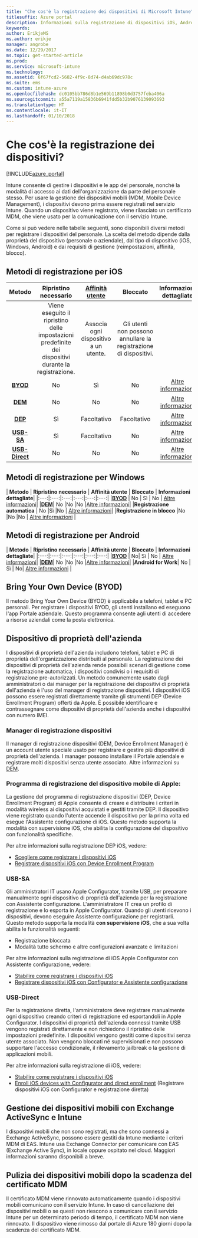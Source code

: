 ```yaml
---
title: "Che cos'è la registrazione dei dispositivi di Microsoft Intune"
titlesuffix: Azure portal
description: Informazioni sulla registrazione di dispositivi iOS, Android e Windows.
keywords: 
author: ErikjeMS
ms.author: erikje
manager: angrobe
ms.date: 12/29/2017
ms.topic: get-started-article
ms.prod: 
ms.service: microsoft-intune
ms.technology: 
ms.assetid: 6f67fcd2-5682-4f9c-8d74-d4ab69dc978c
ms.suite: ems
ms.custom: intune-azure
ms.openlocfilehash: dc0105bb786d8b1e569b11898b0d3757feba406a
ms.sourcegitcommit: a55a7119a15836b6941fdd5b32b9076139093693
ms.translationtype: HT
ms.contentlocale: it-IT
ms.lasthandoff: 01/10/2018
---
```

# <a name="what-is-device-enrollment"></a>Che cos'è la registrazione dei dispositivi?
[!INCLUDE[azure_portal](./includes/azure_portal.md)]

Intune consente di gestire i dispositivi e le app del personale, nonché la modalità di accesso ai dati dell'organizzazione da parte del personale stesso. Per usare la gestione dei dispositivi mobili (MDM, Mobile Device Management), i dispositivi devono prima essere registrati nel servizio Intune. Quando un dispositivo viene registrato, viene rilasciato un certificato MDM, che viene usato per la comunicazione con il servizio Intune.

Come si può vedere nelle tabelle seguenti, sono disponibili diversi metodi per registrare i dispositivi del personale. La scelta del metodo dipende dalla proprietà del dispositivo (personale o aziendale), dal tipo di dispositivo (iOS, Windows, Android) e dai requisiti di gestione (reimpostazioni, affinità, blocco).

## <a name="ios-enrollment-methods"></a>Metodi di registrazione per iOS

| **Metodo** |  **Ripristino necessario** |    [**Affinità utente**](device-enrollment-program-enroll-ios.md#create-an-apple-enrollment-profile) |   **Bloccato** | **Informazioni dettagliate** |
|:---:|:---:|:---:|:---:|:---:|
| | Viene eseguito il ripristino delle impostazioni predefinite dei dispositivi durante la registrazione. |  Associa ogni dispositivo a un utente.| Gli utenti non possono annullare la registrazione di dispositivi.  | |
|**[BYOD](#bring-your-own-device)** | No|   Sì |   No | [Altre informazioni](./apple-mdm-push-certificate-get.md)|
|**[DEM](#device-enrollment-manager)**| No |No |No  | [Altre informazioni](./device-enrollment-program-enroll-ios.md)|
|**[DEP](#apple-device-enrollment-program)**|   Sì |   Facoltativo |  Facoltativo|[Altre informazioni](./device-enrollment-program-enroll-ios.md)|
|**[USB-SA](#usb-sa)**| Sì |   Facoltativo |  No| [Altre informazioni](./apple-configurator-setup-assistant-enroll-ios.md)|
|**[USB-Direct](#usb-direct)**| No |    No  | No|[Altre informazioni](./apple-configurator-direct-enroll-ios.md)|

## <a name="windows-enrollment-methods"></a>Metodi di registrazione per Windows

| **Metodo** |  **Ripristino necessario** |    **Affinità utente**   |   **Bloccato** | **Informazioni dettagliate**|
|:---:|:---:|:---:|:---:|:---:|:---:|
|**[BYOD](#bring-your-own-device)** | No |  Sì |   No | [Altre informazioni](windows-enroll.md)|
|**[DEM](#device-enrollment-manager)**| No |No |No  |[Altre informazioni](device-enrollment-manager-enroll.md)|
|**Registrazione automatica** | No |Sì |No | [Altre informazioni](./windows-enroll.md#enable-windows-10-automatic-enrollment)|
|**Registrazione in blocco** |No |No |No | [Altre informazioni](./windows-bulk-enroll.md) |

## <a name="android-enrollment-methods"></a>Metodi di registrazione per Android

| **Metodo** |  **Ripristino necessario** |    **Affinità utente**   |   **Bloccato** | **Informazioni dettagliate**|
|:---:|:---:|:---:|:---:|:---:|:---:|
|**[BYOD](#bring-your-own-device)** | No|   Sì |   No | [Altre informazioni](./android-enroll.md)|
|**[DEM](#device-enrollment-manager)**| No |No |No  |[Altre informazioni](./device-enrollment-manager-enroll.md)|
|**Android for Work**| No | Sì | No| [Altre informazioni](./android-enroll.md#enable-enrollment-of-android-for-work-devices) |


## <a name="bring-your-own-device"></a>Bring Your Own Device (BYOD)
Il metodo Bring Your Own Device (BYOD) è applicabile a telefoni, tablet e PC personali. Per registrare i dispositivi BYOD, gli utenti installano ed eseguono l'app Portale aziendale. Questo programma consente agli utenti di accedere a risorse aziendali come la posta elettronica.

## <a name="corporate-owned-device"></a>Dispositivo di proprietà dell'azienda
I dispositivi di proprietà dell'azienda includono telefoni, tablet e PC di proprietà dell'organizzazione distribuiti al personale. La registrazione dei dispositivi di proprietà dell'azienda rende possibili scenari di gestione come la registrazione automatica, i dispositivi condivisi o i requisiti di registrazione pre-autorizzati. Un metodo comunemente usato dagli amministratori o dai manager per la registrazione dei dispositivi di proprietà dell'azienda è l'uso del manager di registrazione dispositivi. I dispositivi iOS possono essere registrati direttamente tramite gli strumenti DEP (Device Enrollment Program) offerti da Apple. È possibile identificare e contrassegnare come dispositivi di proprietà dell'azienda anche i dispositivi con numero IMEI.

### <a name="device-enrollment-manager"></a>Manager di registrazione dispositivi
Il manager di registrazione dispositivi (DEM, Device Enrollment Manager) è un account utente speciale usato per registrare e gestire più dispositivi di proprietà dell'azienda. I manager possono installare il Portale aziendale e registrare molti dispositivi senza utente associato. Altre informazioni su [DEM](./device-enrollment-manager-enroll.md).

### <a name="apple-device-enrollment-program"></a>Programma di registrazione del dispositivo mobile di Apple:
La gestione del programma di registrazione dispositivi (DEP, Device Enrollment Program) di Apple consente di creare e distribuire i criteri in modalità wireless ai dispositivi acquistati e gestiti tramite DEP. Il dispositivo viene registrato quando l'utente accende il dispositivo per la prima volta ed esegue l'Assistente configurazione di iOS. Questo metodo supporta la modalità con supervisione iOS, che abilita la configurazione del dispositivo con funzionalità specifiche.

Per altre informazioni sulla registrazione DEP iOS, vedere:

- [Scegliere come registrare i dispositivi iOS](ios-enroll.md)
- [Registrare dispositivi iOS con Device Enrollment Program](https://docs.microsoft.com/intune/device-restrictions-ios#device-enrollment-program)

### <a name="usb-sa"></a>USB-SA
Gli amministratori IT usano Apple Configurator, tramite USB, per preparare manualmente ogni dispositivo di proprietà dell'azienda per la registrazione con Assistente configurazione. L'amministratore IT crea un profilo di registrazione e lo esporta in Apple Configurator. Quando gli utenti ricevono i dispositivi, devono eseguire Assistente configurazione per registrarli. Questo metodo supporta la modalità **con supervisione iOS**, che a sua volta abilita le funzionalità seguenti:
  - Registrazione bloccata
  - Modalità tutto schermo e altre configurazioni avanzate e limitazioni

Per altre informazioni sulla registrazione di iOS Apple Configurator con Assistente configurazione, vedere:

- [Stabilire come registrare i dispositivi iOS](enrollment-method-choose-ios.md)
- [Registrare dispositivi iOS con Configurator e Assistente configurazione](apple-configurator-setup-assistant-enroll-ios.md)

### <a name="usb-direct"></a>USB-Direct
Per la registrazione diretta, l'amministratore deve registrare manualmente ogni dispositivo creando criteri di registrazione ed esportandoli in Apple Configurator. I dispositivi di proprietà dell'azienda connessi tramite USB vengono registrati direttamente e non richiedono il ripristino delle impostazioni predefinite. I dispositivi vengono gestiti come dispositivi senza utente associato. Non vengono bloccati né supervisionati e non possono supportare l'accesso condizionale, il rilevamento jailbreak o la gestione di applicazioni mobili.

Per altre informazioni sulla registrazione di iOS, vedere:

- [Stabilire come registrare i dispositivi iOS](enrollment-method-choose-ios.md)
- [Enroll iOS devices with Configurator and direct enrollment](apple-configurator-direct-enroll-ios.md) (Registrare dispositivi iOS con Configurator e registrazione diretta)

## <a name="mobile-device-management-with-exchange-activesync-and-intune"></a>Gestione dei dispositivi mobili con Exchange ActiveSync e Intune
I dispositivi mobili che non sono registrati, ma che sono connessi a Exchange ActiveSync, possono essere gestiti da Intune mediante i criteri MDM di EAS. Intune usa Exchange Connector per comunicare con EAS (Exchange Active Sync), in locale oppure ospitato nel cloud. Maggiori informazioni saranno disponibili a breve.

## <a name="mobile-device-cleanup-after-mdm-certificate-expiration"></a>Pulizia dei dispositivi mobili dopo la scadenza del certificato MDM

Il certificato MDM viene rinnovato automaticamente quando i dispositivi mobili comunicano con il servizio Intune. In caso di cancellazione dei dispositivi mobili o se questi non riescono a comunicare con il servizio Intune per un determinato periodo di tempo, il certificato MDM non viene rinnovato. Il dispositivo viene rimosso dal portale di Azure 180 giorni dopo la scadenza del certificato MDM.
